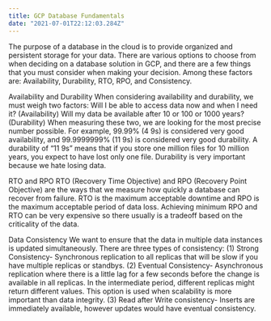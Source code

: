```yaml
---
title: GCP Database Fundamentals
date: "2021-07-01T22:12:03.284Z"
---
```

The purpose of a database in the cloud is to provide organized and persistent storage for your data. There are various options to choose from when deciding on a database solution in GCP, and there are a few things that you must consider when making your decision. Among these factors are: Availability, Durability, RTO, RPO, and Consistency.

Availability and Durability
When considering availability and durability, we must weigh two factors: Will I be able to access data now and when I need it? (Availability) Will my data be available after 10 or 100 or 1000 years? (Durability) When measuring these two, we are looking for the most precise number possible. For example, 99.99% (4 9s) is considered very good availability, and 99.9999999% (11 9s) is considered very good durability. A durability of “11 9s” means that if you store one million files for 10 million years, you expect to have lost only one file. Durability is very important because we hate losing data. 


RTO and RPO
	RTO (Recovery Time Objective) and RPO (Recovery Point Objective) are the ways that we measure how quickly a database can recover from failure. RTO is the maximum acceptable downtime and RPO is the maximum acceptable period of data loss. Achieving minimum RPO and RTO can be very expensive so there usually is a tradeoff based on the criticality of the data. 

Data Consistency 
We want to ensure that the data in multiple data instances is updated simultaneously. There are three types of consistency: (1) Strong Consistency- Synchronous replication to all replicas that will be slow if you have multiple replicas or standbys. (2) Eventual Consistency- Asynchronous replication where there is a little lag for a few seconds before the change is available in all replicas. In the intermediate period, different replicas might return different values. This option is used when scalability is more important than data integrity. (3) Read after Write consistency- Inserts are immediately available, however updates would have eventual consistency. 
